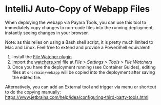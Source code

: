 # IntelliJ Auto-Copy of Webapp Files

When deploying the webapp via Payara Tools, you can use this tool to immediately copy changes to non-code files into the running deployment, instantly seeing changes in your browser.

Note: as this relies on using a Bash shell script, it is pretty much limited to Mac and Linux.
Feel free to extend and provide a PowerShell equivalent!

1. Install the [File Watcher plugin](https://plugins.jetbrains.com/plugin/7177-file-watchers)
2. Import the [watchers.xml](./watchers.xml) file at *File > Settings > Tools > File Watchers*
3. Once you have the deployment running (see Container Guides), editing files at `src/main/webapp` will be copied into the deployment after saving the edited file.

Alternatively, you can add an External tool and trigger via menu or shortcut to do the copying manually:
https://www.jetbrains.com/help/idea/configuring-third-party-tools.html
